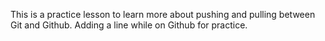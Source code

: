 This is a practice lesson to learn more about pushing and pulling between Git and Github.
Adding a line while on Github for practice.
